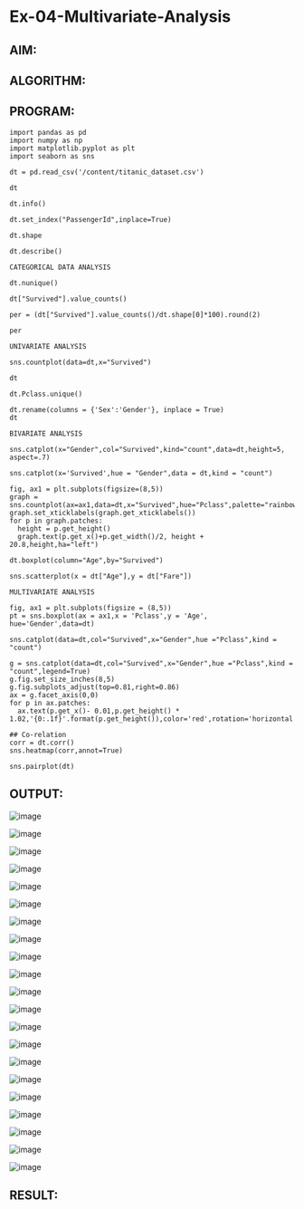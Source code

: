 # Ex-04-Multivariate-Analysis

## AIM:


 ## ALGORITHM:




















## PROGRAM:
```
import pandas as pd
import numpy as np
import matplotlib.pyplot as plt
import seaborn as sns

dt = pd.read_csv('/content/titanic_dataset.csv')

dt

dt.info()

dt.set_index("PassengerId",inplace=True)

dt.shape

dt.describe()

CATEGORICAL DATA ANALYSIS

dt.nunique()

dt["Survived"].value_counts()

per = (dt["Survived"].value_counts()/dt.shape[0]*100).round(2)

per

UNIVARIATE ANALYSIS

sns.countplot(data=dt,x="Survived")

dt

dt.Pclass.unique()

dt.rename(columns = {'Sex':'Gender'}, inplace = True)
dt

BIVARIATE ANALYSIS

sns.catplot(x="Gender",col="Survived",kind="count",data=dt,height=5, aspect=.7)

sns.catplot(x='Survived',hue = "Gender",data = dt,kind = "count")

fig, ax1 = plt.subplots(figsize=(8,5))
graph = sns.countplot(ax=ax1,data=dt,x="Survived",hue="Pclass",palette="rainbow")
graph.set_xticklabels(graph.get_xticklabels())
for p in graph.patches:
  height = p.get_height()
  graph.text(p.get_x()+p.get_width()/2, height + 20.8,height,ha="left")

dt.boxplot(column="Age",by="Survived")

sns.scatterplot(x = dt["Age"],y = dt["Fare"])

MULTIVARIATE ANALYSIS

fig, ax1 = plt.subplots(figsize = (8,5))
pt = sns.boxplot(ax = ax1,x = 'Pclass',y = 'Age', hue='Gender',data=dt)

sns.catplot(data=dt,col="Survived",x="Gender",hue ="Pclass",kind = "count")

g = sns.catplot(data=dt,col="Survived",x="Gender",hue ="Pclass",kind = "count",legend=True)
g.fig.set_size_inches(8,5)
g.fig.subplots_adjust(top=0.81,right=0.86)
ax = g.facet_axis(0,0)
for p in ax.patches:
  ax.text(p.get_x()- 0.01,p.get_height() * 1.02,'{0:.1f}'.format(p.get_height()),color='red',rotation='horizontal',size='small')

## Co-relation
corr = dt.corr()
sns.heatmap(corr,annot=True)

sns.pairplot(dt)
```
## OUTPUT:

![image](https://github.com/Yugendaran/Ex-04-Multivariate-Analysis/assets/128135616/84114d90-ab3d-41e0-8eb7-1dea5aa90cc9)

![image](https://github.com/Yugendaran/Ex-04-Multivariate-Analysis/assets/128135616/91db2ef4-1334-4b42-bbd0-568f766dde94)

![image](https://github.com/Yugendaran/Ex-04-Multivariate-Analysis/assets/128135616/8b2f82d3-00af-4b06-baf3-a188159836c2)

![image](https://github.com/Yugendaran/Ex-04-Multivariate-Analysis/assets/128135616/51439a25-f25e-4126-a6fc-df16b3556ddb)

![image](https://github.com/Yugendaran/Ex-04-Multivariate-Analysis/assets/128135616/57d72b1b-ebfa-4c65-9fe8-b4bf9d54f978)

![image](https://github.com/Yugendaran/Ex-04-Multivariate-Analysis/assets/128135616/0635dd76-2d83-44c6-9d9f-3ff3ebd3630a)

![image](https://github.com/Yugendaran/Ex-04-Multivariate-Analysis/assets/128135616/17622760-529c-47cc-862e-13c1cee7e60c)

![image](https://github.com/Yugendaran/Ex-04-Multivariate-Analysis/assets/128135616/2af4b7ed-4e22-40c4-b948-035e1e344ee1)

![image](https://github.com/Yugendaran/Ex-04-Multivariate-Analysis/assets/128135616/1b2f645f-7108-4167-b196-b7dc0474fe8c)

![image](https://github.com/Yugendaran/Ex-04-Multivariate-Analysis/assets/128135616/c8238eea-88dc-4e48-b504-10d447d2b85a)

![image](https://github.com/Yugendaran/Ex-04-Multivariate-Analysis/assets/128135616/8852c0c9-60c4-41f5-acf6-288c7e75f664)

![image](https://github.com/Yugendaran/Ex-04-Multivariate-Analysis/assets/128135616/a0442a7a-f39e-4280-8acc-de23d8aea462)

![image](https://github.com/Yugendaran/Ex-04-Multivariate-Analysis/assets/128135616/6838e7f4-8f3e-40eb-acec-d637c705c62b)

![image](https://github.com/Yugendaran/Ex-04-Multivariate-Analysis/assets/128135616/c2cbe674-0ab9-4cbd-b9b5-f3b02fd91fb9)

![image](https://github.com/Yugendaran/Ex-04-Multivariate-Analysis/assets/128135616/75991f7b-1182-463a-ab73-16aa258d89a5)

![image](https://github.com/Yugendaran/Ex-04-Multivariate-Analysis/assets/128135616/e5367e3b-04ee-4155-8d6a-01b5f8a0c3ca)

![image](https://github.com/Yugendaran/Ex-04-Multivariate-Analysis/assets/128135616/35e48146-7e1d-4adb-80e3-df643fd7664d)

![image](https://github.com/Yugendaran/Ex-04-Multivariate-Analysis/assets/128135616/a1db78c6-2abe-4298-959f-f29c03717491)

![image](https://github.com/Yugendaran/Ex-04-Multivariate-Analysis/assets/128135616/2467733a-ee02-4df7-9f87-a78c754e9b6d)

![image](https://github.com/Yugendaran/Ex-04-Multivariate-Analysis/assets/128135616/f7ecb362-eee8-4bc9-9983-478152a7677c)

![image](https://github.com/Yugendaran/Ex-04-Multivariate-Analysis/assets/128135616/612ac350-c74a-48a7-9b7e-ea83ad5c985e)


## RESULT:














